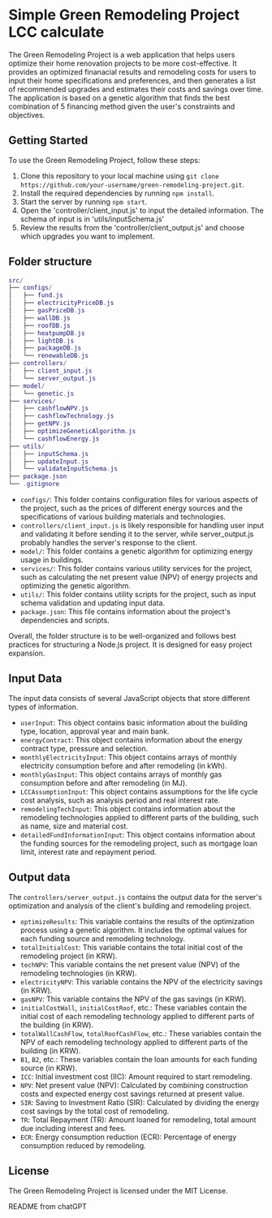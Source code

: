 Simple Green Remodeling Project LCC calculate
============================

The Green Remodeling Project is a web application that helps users optimize their home renovation projects to be more cost-effective. It provides an optimized finanacial results and remodeling costs for users to input their home specifications and preferences, and then generates a list of recommended upgrades and estimates their costs and savings over time. The application is based on a genetic algorithm that finds the best combination of 5 financing method given the user's constraints and objectives.

Getting Started
---------------

To use the Green Remodeling Project, follow these steps:

1. Clone this repository to your local machine using `git clone https://github.com/your-username/green-remodeling-project.git`.
2. Install the required dependencies by running `npm install`.
3. Start the server by running `npm start`.
4. Open the 'controller/client_input.js' to input the detailed information. The schema of input is in 'utils/inputSchema.js'
5. Review the results from the 'controller/client_output.js'  and choose which upgrades you want to implement.

Folder structure
------------

```lua
src/
├── configs/
│   ├── fund.js
│   ├── electricityPriceDB.js
│   ├── gasPriceDB.js
│   ├── wallDB.js
│   ├── roofDB.js
│   ├── heatpumpDB.js
│   ├── lightDB.js
│   ├── packageDB.js
│   └── renewableDB.js
├── controllers/
│   ├── client_input.js
│   └── server_output.js
├── model/
│   └── genetic.js
├── services/
│   ├── cashflowNPV.js
│   ├── cashflowTechnology.js
│   ├── getNPV.js
│   ├── optimizeGeneticAlgorithm.js
│   └── cashflowEnergy.js
├── utils/
│   ├── inputSchema.js
│   ├── updateInput.js
│   └── validateInputSchema.js
├── package.json
└── .gitignore
```

- `configs/`: This folder contains configuration files for various aspects of the project, such as the prices of different energy sources and the specifications of various building materials and technologies.
- `controllers/client_input.js` is likely responsible for handling user input and validating it before sending it to the server, while server_output.js probably handles the server's response to the client.
- `model/`: This folder contains a genetic algorithm for optimizing energy usage in buildings.
- `services/`: This folder contains various utility services for the project, such as calculating the net present value (NPV) of energy projects and optimizing the genetic algorithm.
- `utils/`: This folder contains utility scripts for the project, such as input schema validation and updating input data.
- `package.json`: This file contains information about the project's dependencies and scripts.

Overall, the folder structure is to be well-organized and follows best practices for structuring a Node.js project. It is designed for easy project expansion.

Input Data
------------

The input data consists of several JavaScript objects that store different types of information.

- `userInput`: This object contains basic information about the building type, location, approval year and main bank.
- `energyContract`: This object contains information about the energy contract type, pressure and selection.
- `monthlyElectricityInput`: This object contains arrays of monthly electricity consumption before and after remodeling (in kWh).
- `monthlyGasInput`: This object contains arrays of monthly gas consumption before and after remodeling (in MJ).
- `LCCAssumptionInput`: This object contains assumptions for the life cycle cost analysis, such as analysis period and real interest rate.
- `remodelingTechInput`: This object contains information about the remodeling technologies applied to different parts of the building, such as name, size and material cost.
- `detailedFundInformationInput`: This object contains information about the funding sources for the remodeling project, such as mortgage loan limit, interest rate and repayment period.

Output data
------------

The `controllers/server_output.js` contains the output data for the server's optimization and analysis of the client's building and remodeling project.

- `optimizeResults`: This variable contains the results of the optimization process using a genetic algorithm. It includes the optimal values for each funding source and remodeling technology.
- `totalInitialCost`: This variable contains the total initial cost of the remodeling project (in KRW).
- `techNPV`: This variable contains the net present value (NPV) of the remodeling technologies (in KRW).
- `electricityNPV`: This variable contains the NPV of the electricity savings (in KRW).
- `gasNPV`: This variable contains the NPV of the gas savings (in KRW).
- `initialCostWall`, `initialCostRoof`, etc.: These variables contain the initial cost of each remodeling technology applied to different parts of the building (in KRW).
- `totalWallCashFlow`, `totalRoofCashFlow`, etc.: These variables contain the NPV of each remodeling technology applied to different parts of the building (in KRW).
- `B1`, `B2`, etc.: These variables contain the loan amounts for each funding source (in KRW).
- `ICC`: Initial investment cost (IIC): Amount required to start remodeling.
- `NPV`: Net present value (NPV): Calculated by combining construction costs and expected energy cost savings returned at present value.
- `SIR`: Saving to Investment Ratio (SIR): Calculated by dividing the energy cost savings by the total cost of remodeling.
- `TR`: Total Repayment (TR): Amount loaned for remodeling, total amount due including interest and fees.
- `ECR`: Energy consumption reduction (ECR): Percentage of energy consumption reduced by remodeling.

License
------------

The Green Remodeling Project is licensed under the MIT License.

README from chatGPT